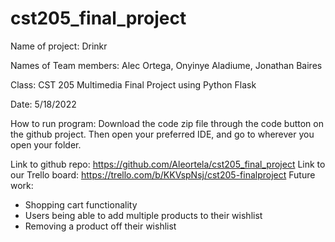 # cst205_final_project
Name of project: Drinkr


Names of Team members: Alec Ortega, Onyinye Aladiume, Jonathan Baires

Class: CST 205 Multimedia Final Project using Python Flask

Date: 5/18/2022

How to run program: Download the code zip file through the code button on the github project. Then open your preferred IDE, and go to wherever you open your folder. 

Link to github repo: https://github.com/Aleortela/cst205_final_project
Link to our Trello board: https://trello.com/b/KKVspNsj/cst205-finalproject
Future work: 

- Shopping cart functionality
- Users being able to add multiple products to their wishlist
- Removing a product off their wishlist

